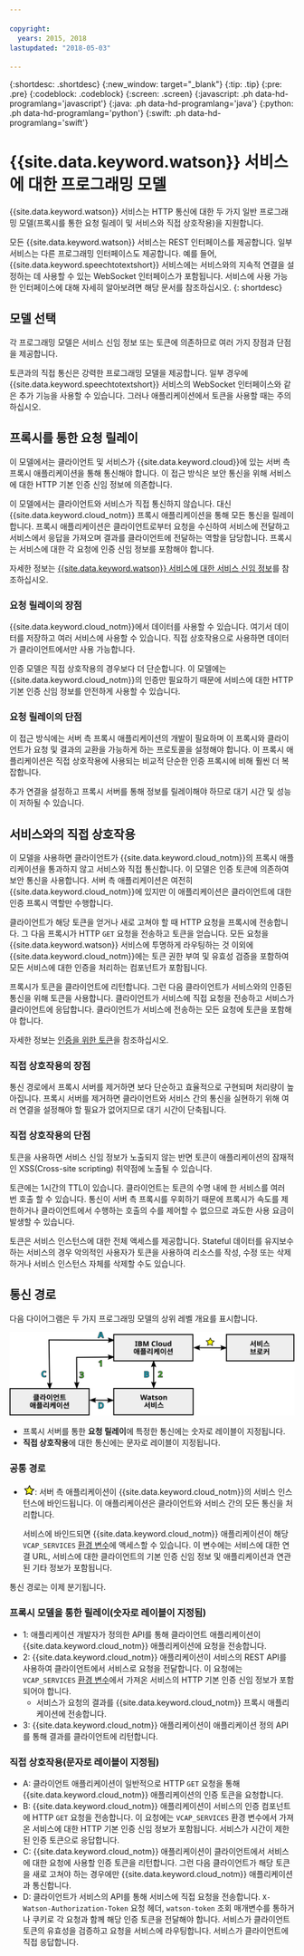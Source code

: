 ```yaml
---

copyright:
  years: 2015, 2018
lastupdated: "2018-05-03"

---
```


{:shortdesc: .shortdesc}
{:new_window: target="_blank"}
{:tip: .tip}
{:pre: .pre}
{:codeblock: .codeblock}
{:screen: .screen}
{:javascript: .ph data-hd-programlang='javascript'}
{:java: .ph data-hd-programlang='java'}
{:python: .ph data-hd-programlang='python'}
{:swift: .ph data-hd-programlang='swift'}

# {{site.data.keyword.watson}} 서비스에 대한 프로그래밍 모델

{{site.data.keyword.watson}} 서비스는 HTTP 통신에 대한 두 가지 일반 프로그래밍 모델(프록시를 통한 요청 릴레이 및 서비스와 직접 상호작용)을 지원합니다. 

모든 {{site.data.keyword.watson}} 서비스는 REST 인터페이스를 제공합니다. 일부 서비스는 다른 프로그래밍 인터페이스도 제공합니다. 예를 들어, {{site.data.keyword.speechtotextshort}} 서비스에는 서비스와의 지속적 연결을 설정하는 데 사용할 수 있는 WebSocket 인터페이스가 포함됩니다. 서비스에 사용 가능한 인터페이스에 대해 자세히 알아보려면 해당 문서를 참조하십시오.
{: shortdesc}

## 모델 선택

각 프로그래밍 모델은 서비스 신임 정보 또는 토큰에 의존하므로 여러 가지 장점과 단점을 제공합니다.

토큰과의 직접 통신은 강력한 프로그래밍 모델을 제공합니다. 일부 경우에 {{site.data.keyword.speechtotextshort}} 서비스의 WebSocket 인터페이스와 같은 추가 기능을 사용할 수 있습니다. 그러나 애플리케이션에서 토큰을 사용할 때는 주의하십시오.

## 프록시를 통한 요청 릴레이

이 모델에서는 클라이언트 및 서비스가 {{site.data.keyword.cloud}}에 있는 서버 측 프록시 애플리케이션을 통해 통신해야 합니다. 이 접근 방식은 보안 통신을 위해 서비스에 대한 HTTP 기본 인증 신임 정보에 의존합니다.

이 모델에서는 클라이언트와 서비스가 직접 통신하지 않습니다. 대신 {{site.data.keyword.cloud_notm}} 프록시 애플리케이션을 통해 모든 통신을 릴레이합니다. 프록시 애플리케이션은 클라이언트로부터 요청을 수신하여 서비스에 전달하고 서비스에서 응답을 가져오며 결과를 클라이언트에 전달하는 역할을 담당합니다. 프록시는 서비스에 대한 각 요청에 인증 신임 정보를 포함해야 합니다.

자세한 정보는 [{{site.data.keyword.watson}} 서비스에 대한 서비스 신임 정보](/docs/services/watson/getting-started-credentials.html)를 참조하십시오.

### 요청 릴레이의 장점

{{site.data.keyword.cloud_notm}}에서 데이터를 사용할 수 있습니다. 여기서 데이터를 저장하고 여러 서비스에 사용할 수 있습니다. 직접 상호작용으로 사용하면 데이터가 클라이언트에서만 사용 가능합니다.

인증 모델은 직접 상호작용의 경우보다 더 단순합니다. 이 모델에는 {{site.data.keyword.cloud_notm}}의 인증만 필요하기 때문에 서비스에 대한 HTTP 기본 인증 신임 정보를 안전하게 사용할 수 있습니다.

### 요청 릴레이의 단점

이 접근 방식에는 서버 측 프록시 애플리케이션의 개발이 필요하며 이 프록시와 클라이언트가 요청 및 결과의 교환을 가능하게 하는 프로토콜을 설정해야 합니다. 이 프록시 애플리케이션은 직접 상호작용에 사용되는 비교적 단순한 인증 프록시에 비해 훨씬 더 복잡합니다.

추가 연결을 설정하고 프록시 서버를 통해 정보를 릴레이해야 하므로 대기 시간 및 성능이 저하될 수 있습니다.

## 서비스와의 직접 상호작용

이 모델을 사용하면 클라이언트가 {{site.data.keyword.cloud_notm}}의 프록시 애플리케이션을 통과하지 않고 서비스와 직접 통신합니다. 이 모델은 인증 토큰에 의존하여 보안 통신을 사용합니다. 서버 측 애플리케이션은 여전히 {{site.data.keyword.cloud_notm}}에 있지만 이 애플리케이션은 클라이언트에 대한 인증 프록시 역할만 수행합니다.

클라이언트가 해당 토큰을 얻거나 새로 고쳐야 할 때 HTTP 요청을 프록시에 전송합니다. 그 다음 프록시가 HTTP `GET` 요청을 전송하고 토큰을 얻습니다. 모든 요청을 {{site.data.keyword.watson}} 서비스에 투명하게 라우팅하는 것 이외에 {{site.data.keyword.cloud_notm}}에는 토큰 권한 부여 및 유효성 검증을 포함하여 모든 서비스에 대한 인증을 처리하는 컴포넌트가 포함됩니다.

프록시가 토큰을 클라이언트에 리턴합니다. 그런 다음 클라이언트가 서비스와의 인증된 통신을 위해 토큰을 사용합니다. 클라이언트가 서비스에 직접 요청을 전송하고 서비스가 클라이언트에 응답합니다. 클라이언트가 서비스에 전송하는 모든 요청에 토큰을 포함해야 합니다.

자세한 정보는 [인증을 위한 토큰](/docs/services/watson/getting-started-tokens.html)을 참조하십시오.

### 직접 상호작용의 장점

통신 경로에서 프록시 서버를 제거하면 보다 단순하고 효율적으로 구현되며 처리량이 높아집니다. 프록시 서버를 제거하면 클라이언트와 서비스 간의 통신을 실현하기 위해 여러 연결을 설정해야 할 필요가 없어지므로 대기 시간이 단축됩니다.

### 직접 상호작용의 단점

토큰을 사용하면 서비스 신임 정보가 노출되지 않는 반면 토큰이 애플리케이션의 잠재적인 XSS(Cross-site scripting) 취약점에 노출될 수 있습니다.

토큰에는 1시간의 TTL이 있습니다. 클라이언트는 토큰의 수명 내에 한 서비스를 여러 번 호출 할 수 있습니다. 통신이 서버 측 프록시를 우회하기 때문에 프록시가 속도를 제한하거나 클라이언트에서 수행하는 호출의 수를 제어할 수 없으므로 과도한 사용 요금이 발생할 수 있습니다.

토큰은 서비스 인스턴스에 대한 전체 액세스를 제공합니다. Stateful 데이터를 유지보수하는 서비스의 경우 악의적인 사용자가 토큰을 사용하여 리소스를 작성, 수정 또는 삭제하거나 서비스 인스턴스 자체를 삭제할 수도 있습니다.

## 통신 경로

다음 다이어그램은 두 가지 프로그래밍 모델의 상위 레벨 개요를 표시합니다.

![{{site.data.keyword.watson}} 서비스에 대한 프로그래밍 모델](images/programming_models.svg "양방향 화살표로 연결된 세 개의 상자: IBM Cloud 애플리케이션, Watson 서비스 및 클라이언트 애플리케이션. 서비스 브로커 상자는 IBM Cloud 애플리케이션 상자에만 연결됩니다.")

- 프록시 서버를 통한 **요청 릴레이**에 특정한 통신에는 숫자로 레이블이 지정됩니다.
- **직접 상호작용**에 대한 통신에는 문자로 레이블이 지정됩니다.

### 공통 경로

- ![공통 경로 아이콘](images/common-star.png "IBM Cloud 애플리케이션과 서비스 브로커 간의 공통 경로를 나타내는 노란색 별"): 서버 측 애플리케이션이 {{site.data.keyword.cloud_notm}}의 서비스 인스턴스에 바인드됩니다. 이 애플리케이션은 클라이언트와 서비스 간의 모든 통신을 처리합니다.

    서비스에 바인드되면 {{site.data.keyword.cloud_notm}} 애플리케이션이 해당 `VCAP_SERVICES` [환경 변수](/docs/services/watson/getting-started-variables.html)에 액세스할 수 있습니다. 이 변수에는 서비스에 대한 연결 URL, 서비스에 대한 클라이언트의 기본 인증 신임 정보 및 애플리케이션과 연관된 기타 정보가 포함됩니다.

통신 경로는 이제 분기됩니다.

### 프록시 모델을 통한 릴레이(숫자로 레이블이 지정됨)

- 1: 애플리케이션 개발자가 정의한 API를 통해 클라이언트 애플리케이션이 {{site.data.keyword.cloud_notm}} 애플리케이션에 요청을 전송합니다.
- 2: {{site.data.keyword.cloud_notm}} 애플리케이션이 서비스의 REST API를 사용하여 클라이언트에서 서비스로 요청을 전달합니다. 이 요청에는 `VCAP_SERVICES` [환경 변수](/docs/services/watson/getting-started-variables.html)에서 가져온 서비스의 HTTP 기본 인증 신임 정보가 포함되어야 합니다.
    - 서비스가 요청의 결과를 {{site.data.keyword.cloud_notm}} 프록시 애플리케이션에 전송합니다.
- 3: {{site.data.keyword.cloud_notm}} 애플리케이션이 애플리케이션 정의 API를 통해 결과를 클라이언트에 리턴합니다.

### 직접 상호작용(문자로 레이블이 지정됨)

- A: 클라이언트 애플리케이션이 일반적으로 HTTP `GET` 요청을 통해 {{site.data.keyword.cloud_notm}} 애플리케이션의 인증 토큰을 요청합니다.
- B: {{site.data.keyword.cloud_notm}} 애플리케이션이 서비스의 인증 컴포넌트에 HTTP `GET` 요청을 전송합니다. 이 요청에는 `VCAP_SERVICES` 환경 변수에서 가져온 서비스에 대한 HTTP 기본 인증 신임 정보가 포함됩니다. 서비스가 시간이 제한된 인증 토큰으로 응답합니다.
- C: {{site.data.keyword.cloud_notm}} 애플리케이션이 클라이언트에서 서비스에 대한 요청에 사용할 인증 토큰을 리턴합니다. 그런 다음 클라이언트가 해당 토큰을 새로 고쳐야 하는 경우에만 {{site.data.keyword.cloud_notm}} 애플리케이션과 통신합니다.
- D: 클라이언트가 서비스의 API를 통해 서비스에 직접 요청을 전송합니다. `X-Watson-Authorization-Token` 요청 헤더, `watson-token` 조회 매개변수를 통하거나 쿠키로 각 요청과 함께 해당 인증 토큰을 전달해야 합니다. 서비스가 클라이언트 토큰의 유효성을 검증하고 요청을 서비스에 라우팅합니다. 서비스가 클라이언트에 직접 응답합니다.
